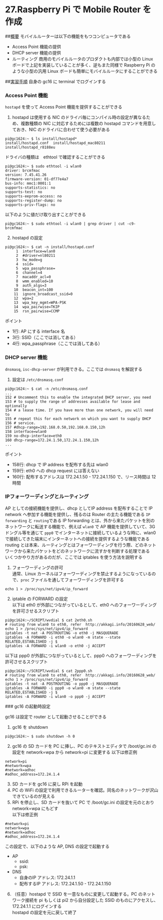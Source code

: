 # 27.Raspberry Pi で Mobile Router を作成

##<u>概要</u>
モバイルルーターは以下の機能をもつコンピュータである
  - Access Point 機能の提供
  - DHCP server 機能の提供
  - ルーティング
商用のモバイルルータのプロダクトも内部では小型の Linux ボードで上記を実装していることが多く、逆もまた同様で Raspberry Pi のような小型の汎用 Linux ボードも簡単にモバイルルータにすることができる

##<u>実習手順</u>
自身の gc16 に terminal でログインする

### Access Point 機能
`hostapd` を使って Access Point 機能を提供することができる

1. hostapd は使用する NIC のドライバ毎にコンパイル時の設定が異なるため、複数種類の NIC に対応するためには複数の hostapd コマンドを用意しておき、NIC のドライバに合わせて使う必要がある  
```
pi@gc1624:~ $ ls install/hostapd*
install/hostapd.conf  install/hostapd_mac80211  install/hostapd_r8188eu
```  
ドライバの種類は　ethtool で確認することができる
```
pi@gc1624:~ $ sudo ethtool -i wlan0
driver: brcmfmac
version: 7.45.41.26
firmware-version: 01-df77e4a7
bus-info: mmc1:0001:1
supports-statistics: no
supports-test: no
supports-eeprom-access: no
supports-register-dump: no
supports-priv-flags: no
```  
以下のように値だけ取り出すことができる  
```
pi@gc1624:~ $ sudo ethtool -i wlan0 | grep driver | cut -c9-
brcmfmac
```

2. hostapd の設定
```
pi@gc1624:~ $ cat -n install/hostapd.conf
     1	interface=wlan0
     2	#driver=nl80211
     3	hw_mode=g
     4	ssid=
     5	wpa_passphrase=
     6	channel=4
     7	macaddr_acl=0
     8	wmm_enabled=10
     9	auth_algs=3
    10	beacon_int=100
    11	ignore_broadcast_ssid=0
    12	wpa=2
    13	wpa_key_mgmt=WPA-PSK
    14	wpa_pairwise=TKIP
    15	rsn_pairwise=CCMP
```  
ポイント
  - 1行: AP にする interface 名
  - 3行: SSID（ここでは消してある）
  - 4行: wpa_passphrase（ここでは消してある）

### DHCP server 機能
`dnsmasq`, `isc-dhcp-server` が利用できる。ここでは `dnsmasq` を解説する

1. 設定は `/etc/dnsmasq.conf`
```
pi@gc1624:~ $ cat -n /etc/dnsmasq.conf
...
152	# Uncomment this to enable the integrated DHCP server, you need
153	# to supply the range of addresses available for lease and optionally
154	# a lease time. If you have more than one network, you will need to
155	# repeat this for each network on which you want to supply DHCP
156	# service.
157	#dhcp-range=192.168.0.50,192.168.0.150,12h
158	interface=wlan0
159	no-dhcp-interface=eth0
160	dhcp-range=172.24.1.50,172.24.1.150,12h
...
```  
ポイント
  - 158行: dhcp で IP address を配布する先は wlan0
  - 159行: eth0 への dhcp request には答えない
  - 160行: 配布するアドレスは 172.24.1.50 - 172.24.1.150 で、リース時間は 12時間

### IPフォーワーディングとルーティング
AP としての接続機能を提供し、dhcp としてIP address を配布することで IP network へ参加する機能を提供し、残るのは Router の主たる機能である `IP forwarding` と `routing`である
IP forwarding とは、外から来たパケットを別のネットワークに転送する機能で、例えば `wlan0` で AP 機能を提供していて、3G ドングル等を通じて `ppp0` でインターネットに接続しているような時に、wlan0 で接続してきた端末にインターネットへの接続を提供するような機能である  
routing とは本来、ルーティングとはフォーワーディングを行う際、どのネットワークから来たパケットをどのネットワークに流すかを判断する処理である  
いくつかやり方があるのだが、ここでは iptables を使う方法を説明する

1. フォーワーディングの許可  
通常、Linux カーネルはフォーワーディングを禁止するようになっているので、`proc` ファイルを通してフォーワーディングを許可する
```
echo 1 > /proc/sys/net/ipv4/ip_forward
```

2. iptable の FORWARD の設定  
以下は eth0 が外部につながっているとして、eth0 へのフォーワーディングを許可させるスクリプト  
```
pi@gc1624:~/SCRIPT/wvdial $ cat 2eth0.sh
# routing from wlan0 to eth0, refer  http://akkagi.info/20160628_web/
echo 1 > /proc/sys/net/ipv4/ip_forward
iptables -t nat -A POSTROUTING -o eth0 -j MASQUERADE
iptables -A FORWARD -i eth0 -o wlan0 -m state --state RELATED,ESTABLISHED -j $
iptables -A FORWARD -i wlan0 -o eth0 -j ACCEPT
```  
以下は ppp0 が外部につながっているとして、ppp0 へのフォーワーディングを許可させるスクリプト  
```
pi@gc1624:~/SCRIPT/wvdial $ cat 2ppp0.sh
# routing from wlan0 to eth0, refer  http://akkagi.info/20160628_web/
echo 1 > /proc/sys/net/ipv4/ip_forward
iptables -t nat -A POSTROUTING -o ppp0 -j MASQUERADE
iptables -A FORWARD -i ppp0 -o wlan0 -m state --state RELATED,ESTABLISHED -j $
iptables -A FORWARD -i wlan0 -o ppp0 -j ACCEPT
```

<a name="pi_network"/>
### gc16 の起動時設定  

gc16 は設定で router として起動させることができる  

1. gc16 を shutdown  
```
pi@gc1624:~ $ sudo shutdown -h 0
```

2. gc16 の SD カードを PC に挿し、PC のテキストエディタで /boot/gc.ini の設定を network=wpa から network=pi に変更する
以下は修正例
```
network=pi
#network=wpa
#network=adhoc
#adhoc_address=172.24.1.4
```

3. SD カードを gc16 に戻し RPi を起動
4. PC の WiFi の設定で利用できるルーターを確認。同名のネットワークが沢山できているのが見える
5. RPi を停止し、SD カードを抜いて PC で /boot/gc.ini の設定を元のとおり network=wpa にもどす  
以下は修正例  
```
#network=pi
network=wpa
#network=adhoc
#adhoc_address=172.24.1.4
```  
この設定で、以下のような AP, DNS の設定で起動する
- AP
  - ssid:
  - psk:
- DNS  
  - 自身のIP アドレス: 172.24.1.1
  - 配布するIP アドレス: 172.24.1.50 - 172.24.1.150



6. （任意）hostapd で SSID を一意なものに変更して起動する。PC のネットワーク接続を pi もしくは pi2 から自分設定した SSID のものにアクセスし、172.24.1.1 にログインする  
hostapd の設定を元に戻して終了
